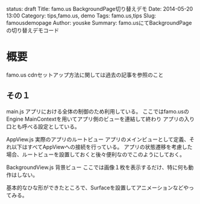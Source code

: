 status: draft
Title: famo.us BackgroundPage切り替えデモ
Date: 2014-05-20 13:00
Category: tips,famo.us, demo
Tags: famo.us,tips
Slug: famousdemopage
Author: youske
Summary: famo.usにてBackgroundPageの切り替えデモコード

# 概要
famo.us cdnセットアップ方法に関しては過去の記事を参照のこと

## その１
main.js
アプリにおける全体の制御のため利用している。
ここではfamo.usのEngine MainContextを用いてアプリ側のビューを連結して終わり
アプリの入り口とも呼べる設定としている。

AppView.js
実際のアプリのルートビュー
アプリのメインビューとして定義、それ以下はすべてAppViewへの接続を行っている。
アプリの状態遷移を考慮した場合、ルートビューを設置しておくと後々便利なのでこのようにしておく。

BackgroundView.js
背景ビュー
ここでは画像１枚を表示するだけ、特に何も動作はしない。

基本的なひな形ができたところで、Surfaceを設置してアニメーションなどやってみる。









